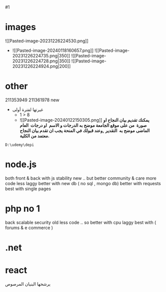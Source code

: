 #1
# images

![[Pasted-image-20231226224530.png]]
- ![[Pasted-image-20240118160657.png]]
![[Pasted-image-20231226224735.png|350]]
![[Pasted-image-20231226224728.png|350]]
![[Pasted-image-20231226224924.png|200]]

# other

211353949
211361978 new

- غيرتها لفترة أولى
	- 1 > 8
	- ![[Pasted-image-20240122150305.png]]
**يمكنك تقديم بيان النجاح او صورة  من على موقع الجامعة موضح به الدرجات و الاسم  او درجات  العام الماضى** **موضح به  التقدير** **,وعند قبولك في المنحة يجب ان تقدم بيان النجاح معتمد من الكلية.**


```
D:\udemy\depi
```

# node.js

both front & back with js
stability
new .. but better community & care
more code
less laggy
better with new db ( no sql , mongo db)
better with requests
best with single pages
# php no 1

back
scalable security
old 
less code .. so better with cpu
laggy 
best with ( forums & e commerce )
# .net



# react 
يرشحها البنيان المرصوص